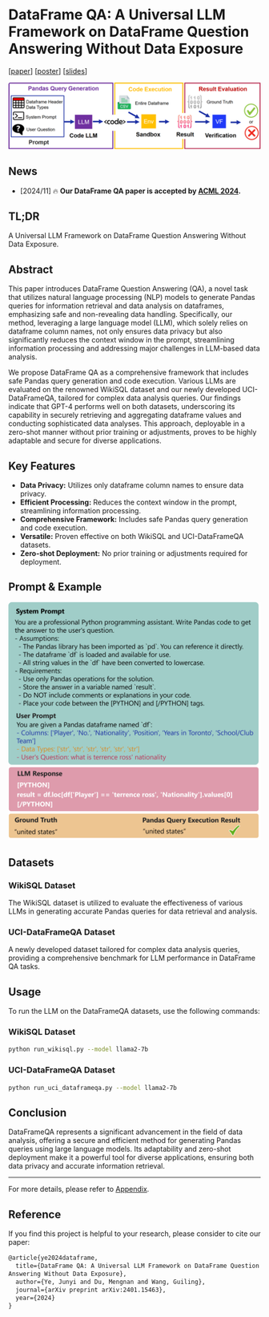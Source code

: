 # DataFrame QA: A Universal LLM Framework on DataFrame Question Answering Without Data Exposure

[[paper](https://openreview.net/forum?id=rDNj0enuhc)] [[poster](./assets/dataframe_qa_poster.pdf)] [[slides](./assets/dataframe_qa_slides.pdf)]

![DataFrameQA](./assets/figures/dataframe_qa.png)

## News
- [2024/11] 🔥 **Our DataFrame QA paper is accepted by [ACML 2024](https://www.acml-conf.org/2024/).**

## TL;DR
A Universal LLM Framework on DataFrame Question Answering Without Data Exposure.

## Abstract
This paper introduces DataFrame Question Answering (QA), a novel task that utilizes natural language processing (NLP) models to generate Pandas queries for information retrieval and data analysis on dataframes, emphasizing safe and non-revealing data handling. Specifically, our method, leveraging a large language model (LLM), which solely relies on dataframe column names, not only ensures data privacy but also significantly reduces the context window in the prompt, streamlining information processing and addressing major challenges in LLM-based data analysis.

We propose DataFrame QA as a comprehensive framework that includes safe Pandas query generation and code execution. Various LLMs are evaluated on the renowned WikiSQL dataset and our newly developed UCI-DataFrameQA, tailored for complex data analysis queries. Our findings indicate that GPT-4 performs well on both datasets, underscoring its capability in securely retrieving and aggregating dataframe values and conducting sophisticated data analyses. This approach, deployable in a zero-shot manner without prior training or adjustments, proves to be highly adaptable and secure for diverse applications.

## Key Features
- **Data Privacy:** Utilizes only dataframe column names to ensure data privacy.
- **Efficient Processing:** Reduces the context window in the prompt, streamlining information processing.
- **Comprehensive Framework:** Includes safe Pandas query generation and code execution.
- **Versatile:** Proven effective on both WikiSQL and UCI-DataFrameQA datasets.
- **Zero-shot Deployment:** No prior training or adjustments required for deployment.


## Prompt & Example
![DataFrameQA](./assets/figures/prompt.png)


## Datasets
### WikiSQL Dataset
The WikiSQL dataset is utilized to evaluate the effectiveness of various LLMs in generating accurate Pandas queries for data retrieval and analysis.

### UCI-DataFrameQA Dataset
A newly developed dataset tailored for complex data analysis queries, providing a comprehensive benchmark for LLM performance in DataFrame QA tasks.

## Usage
To run the LLM on the DataFrameQA datasets, use the following commands:

### WikiSQL Dataset
```bash
python run_wikisql.py --model llama2-7b
```

### UCI-DataFrameQA Dataset
```bash
python run_uci_dataframeqa.py --model llama2-7b
```

## Conclusion
DataFrameQA represents a significant advancement in the field of data analysis, offering a secure and efficient method for generating Pandas queries using large language models. Its adaptability and zero-shot deployment make it a powerful tool for diverse applications, ensuring both data privacy and accurate information retrieval.

---

For more details, please refer to [Appendix](./appendix.pdf).

## Reference
If you find this project is helpful to your research, please consider to cite our paper:
```
@article{ye2024dataframe,
  title={DataFrame QA: A Universal LLM Framework on DataFrame Question Answering Without Data Exposure},
  author={Ye, Junyi and Du, Mengnan and Wang, Guiling},
  journal={arXiv preprint arXiv:2401.15463},
  year={2024}
}
```

